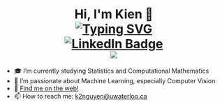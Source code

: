 


<!--
**k13nNg/k13nNg** is a ✨ _special_ ✨ repository because its `README.md` (this file) appears on your GitHub profile.

Here are some ideas to get you started:

- 🔭 I’m currently working on ...
- 🌱 I’m currently learning ...
- 👯 I’m looking to collaborate on ...
- 🤔 I’m looking for help with ...
- 💬 Ask me about ...
- 📫 How to reach me: ...
- 😄 Pronouns: ...
- ⚡ Fun fact: ...
-->

<h1 align = "center">
  Hi, I'm Kien 👋 <br>
<a href="https://git.io/typing-svg"><img src="https://readme-typing-svg.demolab.com?font=Fira+Code&pause=1000&center=true&width=435&lines=Statistics+and+Computational+Math;Machine+Learning+and+AI+enthusiast;Lifelong+learner" alt="Typing SVG" /></a>
  <div id="badges">
  <a href="[your-linkedin-URL](https://www.linkedin.com/in/k2nnguyen/)" align = "center">
    <img src="https://img.shields.io/badge/LinkedIn-blue?style=for-the-badge&logo=linkedin&logoColor=white" alt="LinkedIn Badge"/>
  </a>
<!--   <a href="your-youtube-URL">
    <img src="https://img.shields.io/github/license/k13nNg/:repo" alt="Youtube Badge"/>
  </a>
  <a href="your-twitter-URL">
    <img src="https://img.shields.io/badge/Twitter-blue?style=for-the-badge&logo=twitter&logoColor=white" alt="Twitter Badge"/>
  </a> -->
</div>
  <img src="https://komarev.com/ghpvc/?username=k13nNg&style=flat-square&color=blue" alt=""/> <br>
  <img src="https://media.giphy.com/media/qgQUggAC3Pfv687qPC/giphy.gif" />
</h1>

- 🎓 I’m currently studying Statistics and Computational Mathematics
- 🌱 I’m passionate about Machine Learning, especially Computer Vision
- 🤪 [Find me on the web!](https://k13nng.github.io/personal-portfolio/)
- 📫 How to reach me: k2nguyen@uwaterloo.ca
